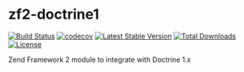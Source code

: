 zf2-doctrine1
=============
[![Build Status](https://travis-ci.org/diablomedia/zf2-doctrine1.png)](https://travis-ci.org/diablomedia/zf2-doctrine1) [![codecov](https://codecov.io/gh/diablomedia/zf2-doctrine1/branch/master/graph/badge.svg)](https://codecov.io/gh/diablomedia/zf2-doctrine1)
[![Latest Stable Version](https://poser.pugx.org/diablomedia/zf2-doctrine1/v/stable)](https://packagist.org/packages/diablomedia/zf2-doctrine1)
[![Total Downloads](https://poser.pugx.org/diablomedia/zf2-doctrine1/downloads)](https://packagist.org/packages/diablomedia/zf2-doctrine1)
[![License](https://poser.pugx.org/diablomedia/zf2-doctrine1/license)](https://packagist.org/packages/diablomedia/zf2-doctrine1)

Zend Framework 2 module to integrate with Doctrine 1.x
